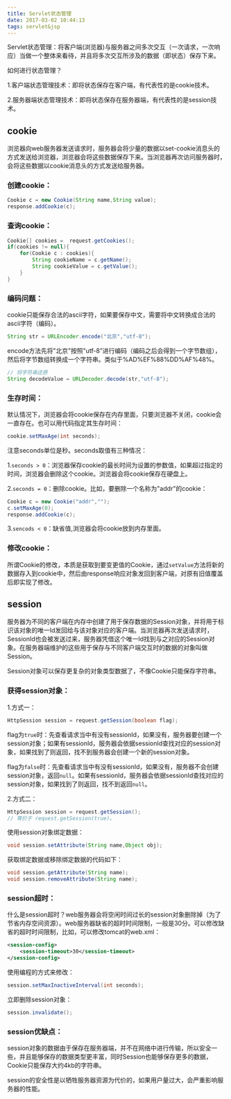 ```yaml
---
title: Servlet状态管理
date: 2017-03-02 10:44:13
tags: servlet&jsp
---
```

Servlet状态管理：将客户端(浏览器)与服务器之间多次交互（一次请求，一次响应）当做一个整体来看待，并且将多次交互所涉及的数据（即状态）保存下来。

如何进行状态管理？

1.客户端状态管理技术：即将状态保存在客户端，有代表性的是cookie技术。

2.服务器端状态管理技术：即将状态保存在服务器端，有代表性的是session技术。
<!--more-->
## cookie    
浏览器向web服务器发送请求时，服务器会将少量的数据以set-cookie消息头的方式发送给浏览器，浏览器会将这些数据保存下来。当浏览器再次访问服务器时，会将这些数据以cookie消息头的方式发送给服务器。
### 创建cookie：  
```java
Cookie c = new Cookie(String name,String value);
response.addCookie(c);
```
### 查询cookie：
```java
Cookie[] cookies =  request.getCookies();
if(cookies != null){
    for(Cookie c : cookies){
        String cookieName = c.getName();
        String cookieValue = c.getValue();
    }
} 
```
### 编码问题：
cookie只能保存合法的ascii字符，如果要保存中文，需要将中文转换成合法的ascii字符（编码）。
```java
String str = URLEncoder.encode("北京","utf-8");
```
encode方法先将"北京"按照"utf-8”进行编码（编码之后会得到一个字节数组），然后将字节数组转换成一个字符串。类似于%AD%EF%88%DD%AF%48%。
```java
// 将字符串还原
String decodeValue = URLDecoder.decode(str,"utf-8");
```
### 生存时间：
默认情况下，浏览器会将cookie保存在内存里面，只要浏览器不关闭，cookie会一直存在。也可以用代码指定其生存时间：
```java
cookie.setMaxAge(int seconds);
```
注意seconds单位是秒。seconds取值有三种情况：

1.`seconds > 0`：浏览器保存cookie的最长时间为设置的参数值，如果超过指定的时间，浏览器会删除这个cookie。浏览器会将cookie保存在硬盘上。

2.`seconds = 0`：删除cookie。比如，要删除一个名称为"addr"的cookie：
```java
Cookie c = new Cookie("addr","");
c.setMaxAge(0);
response.addCookie(c); 
```
3.`sencods < 0`：缺省值,浏览器会将cookie放到内存里面。
### 修改cookie：
所谓Cookie的修改，本质是获取到要变更值的Cookie，通过`setValue`方法将新的数据存入到cookie中，然后由response响应对象发回到客户端，对原有旧值覆盖后即实现了修改。
## session
服务器为不同的客户端在内存中创建了用于保存数据的Session对象，并将用于标识该对象的唯一Id发回给与该对象对应的客户端。当浏览器再次发送请求时，SessionId也会被发送过来，服务器凭借这个唯一Id找到与之对应的Session对象。在服务器端维护的这些用于保存与不同客户端交互时的数据的对象叫做Session。 

Session对象可以保存更复杂的对象类型数据了，不像Cookie只能保存字符串。
### 获得session对象：   
1.方式一：
```java
HttpSession session = request.getSession(boolean flag);
```
flag为`true`时：先查看请求当中有没有sessionId，如果没有，服务器要创建一个session对象；如果有sessionId，服务器会依据sessionId查找对应的session对象，如果找到了则返回，找不到服务器会创建一个新的session对象。

flag为`false`时：先查看请求当中有没有sessionId，如果没有，服务器不会创建session对象，返回`null`。如果有sessionId，服务器会依据sessionId查找对应的session对象，如果找到了则返回，找不到返回`null`。

2.方式二：
```java
HttpSession session = request.getSession();
// 等价于 request.getSession(true)。
```
使用session对象绑定数据：
```java
void session.setAttribute(String name,Object obj);
```
获取绑定数据或移除绑定数据的代码如下：
```java
void session.getAttribute(String name);
void session.removeAttribute(String name);
```
### session超时：
什么是session超时？web服务器会将空闲时间过长的session对象删除掉（为了节省内存空间资源）。web服务器缺省的超时时间限制，一般是30分。可以修改缺省的超时时间限制，比如，可以修改tomcat的web.xml：
```xml
<session-config>
    <session-timeout>30</session-timeout>
</session-config>
```
使用编程的方式来修改：
```java
session.setMaxInactiveInterval(int seconds);  
```
立即删除session对象：
```java
session.invalidate();  
```
### session优缺点：

session对象的数据由于保存在服务器端，并不在网络中进行传输，所以安全一些，并且能够保存的数据类型更丰富，同时Session也能够保存更多的数据，Cookie只能保存大约4kb的字符串。

session的安全性是以牺牲服务器资源为代价的，如果用户量过大，会严重影响服务器的性能。               